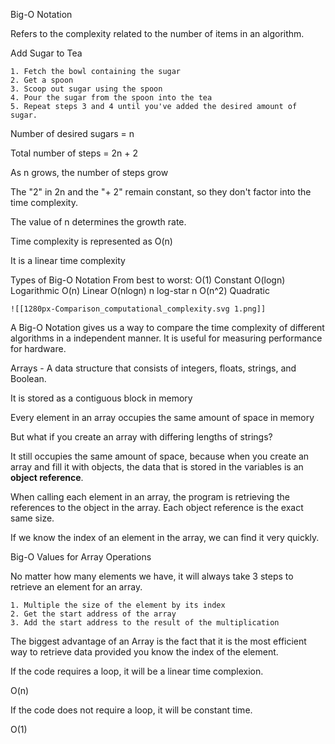 Big-O Notation 

Refers to the complexity related to the number of items in an algorithm. 

Add Sugar to Tea

	1. Fetch the bowl containing the sugar
	2. Get a spoon
	3. Scoop out sugar using the spoon
	4. Pour the sugar from the spoon into the tea
	5. Repeat steps 3 and 4 until you've added the desired amount of sugar. 

Number of desired sugars = n

Total number of steps = 2n + 2

As n grows, the number of steps grow

The "2" in 2n and the "+ 2" remain constant, so they don't factor into the time complexity.

The value of n determines the growth rate. 

Time complexity is represented as O(n)

It is a linear time complexity

Types of Big-O Notation
	From best to worst: 
	O(1)                       Constant 
	O(logn)                  Logarithmic
	O(n)                          Linear
	O(nlogn)                n log-star n
	O(n^2)                    Quadratic

	![[1280px-Comparison_computational_complexity.svg 1.png]]

A Big-O Notation gives us a way to compare the time complexity of different algorithms in a independent manner. It is useful for measuring performance for hardware. 

Arrays - A data structure that consists of integers, floats, strings, and Boolean. 

It is stored as a contiguous block in memory

Every element in an array occupies the same amount of space in memory

But what if you create an array with differing lengths of strings? 

It still occupies the same amount of space, because when you create an array and fill it with objects, the data that is stored in the variables is an **object reference**.

When calling each element in an array, the program is retrieving the references to the object in the array. Each object reference is the exact same size. 

If we know the index of an element in the array, we can find it very quickly. 

Big-O Values for Array Operations 

No matter how many elements we have, it will always take 3 steps to retrieve an element for an array.

	1. Multiple the size of the element by its index
	2. Get the start address of the array
	3. Add the start address to the result of the multiplication

The biggest advantage of an Array is the fact that it is the most efficient way to retrieve data provided you know the index of the element. 

If the code requires a loop, it will be a linear time complexion.

O(n)

If the code does not require a loop, it will be constant time. 

O(1)
